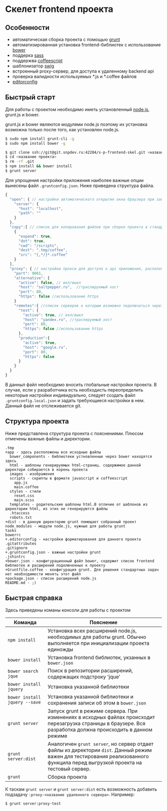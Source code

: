 # Скелет frontend проекта

## Особенности

* автоматическая сборка проекта с помощью [grunt](http://gruntjs.com/)
* автоматизированная установка frontend-библиотек с использование [bower](http://bower.io/)
* поддерка [sass](http://sass-lang.com/)
* поддержва [coffeescript](http://coffeescript.org/)
* шаблонизатор [swig](http://paularmstrong.github.io/swig/)
* встроенный proxy-сервер, для доступа к удаленному backend api
* проверка валидности  используемых *.js и *.coffee файлов
* [editorconfig](http://editorconfig.org/)


## Быстрый старт

Для работы с проектом необходимо иметь установленный [node.js](http://nodejs.org/), grunt.js и bower.

grunt.js и bower являются модулями node.js поэтому их установка возможна только после того, как установлен node.js.

```bash
$ sudo npm install grunt-cli -g
$ sudo npm install bower -g
```

```bash
$ git clone ssh://git@git.snpdev.ru:42204/s-p-frontend-skel.git <название проекта>
$ cd <название проекта>
$ rm -rf .git
$ npm install && bower install
$ grunt server
```

Для упрощения настройки приложения наиболее важные опции вынесены файл `.gruntconfig.json`. Ниже приведена структура файла.

```javascript
{
  "open": { // настройки автоматического открытия окна браузера при запуске таска `grunt server` 
    "server": {
      "host": "localhost",
      "path": ""
    }
  },
  "copy":[ // список для копирования файлов при сборке проекта в стандратной нотации grunt
    {
      "expand": true,
      "dot": true,
      "cwd": "/scripts",
      "dest": ".tmp/coffee",
      "src": "{,*/}*.coffee"
    }
  ],
  "proxy": { // настройки прокси для доступа к api приложения, расположенного на другом хосте
    "port": 9001,
    "alternative": {
      "active": false, // вкл/выкл
      "host": "saltpepper.ru",  //траслируемый хост
      "port": 80,
      "https": false //использование https
    }
    "remotes":{ //список серверов к которым возможно подключаться через proxy
      "test": {
        "active": true, // вкл/выкл
        "host": "yandex.ru", //траслируемый хост
        "port": 80,
        "https": false //использование https
      },
      "production":{
        "active": true,
        "host": "google.ru",
        "port": 80,
        "https": false
      }
    }
  }
}
```

В данныл файл необходимо вносить глобальные настройки проекта. В случае, если у разработчика есть необходисть переопределить некоторые настройки индивидуально, следует создать файл `.gruntconfig.local.json` и задать требующиеся настройки в нем. Данный файл не отслеживается git.

## Структура проекта

Ниже представлена структура проекта с пояснениями. Плюсом отмечены важные файлы и директории.

```
.tmp
+app - здесь расположены все исходные файлы
  bower_components - библиотеки устновленные через bower находятся здесь
  html - шаблоны генерируемых html-страниц. содержимое данной директори собирается в корень проекта
  images - изображения
  scripts - скрипты в формате javascript и coffeescript
  	app.js
  	main.coffee
  styles - стили
  	reset.css
  	main.scss
  templates - родительские шаблоны html.В отличие от шаблонов из директории html, из этих не генерируются файлы
  .htaccess
  robots.txt  
+dist - в данную директорию grunt помещает собранный проект
node_modules - модули node.js, нужные для работы grunt
tasks
bowerrc
+.editorconfig - настройки форматирования для данного проекта
.gitattributes
.gitignore
+.gruntconfig.json - важные настройки grunt
.jshintrc
+bower.json - конфигурационный файл bower, содержит список frontend библиотек и расширений подключенных к проекту
+Gruntfile.coffee - конфигурация grunt. Для решения стандартных задач нет необходимости менять этот файл
+package.json - список расширений node.js
README.md - ;)
```

## Быстрая справка

Здесь приведены команы консоли для работы с проектом


Команда | Пояснение
------- | ---------
`npm install` | Установка всех расширений node.js, необходимых для работы grunt.  Обычно выполняется при инициализации проекта единожды
`bower install` | Установка frontend библиотек, укзанных в `bower.json`
`bower search jque` | Поиск в репозитории расширений, содержащих подстроку 'jque'
`bower install jquery` | Установка указанной библиотеки
`bower install jquery --save` | Установка указанной библиотеки и сохранения записи об этом в `bower.json`
`grunt server` | Запуск grunt в режиме сервера. При изменениях в исходных файлах происходит перезагрузка страницы в браузере. Вся разработка должна происходить в данном режиме
`grunt server:dist` | Аналогичен `grunt server`, но сервер отдает файлы из директории `dist`. Данный режим важен для тестирования реализованного функцила перед выгрузкой проекта на тестовый сервер.
`grunt` | Сборка проекта

К таскам `grunt server` и `grunt server:dist` есть возможность добавить подзадачу `:proxy-<название удаленного сервера>`. Например:

```bash
$ grunt server:proxy-test
```



